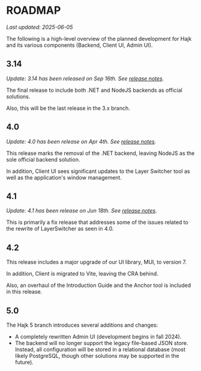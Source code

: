# ROADMAP

_Last updated: 2025-06-05_

The following is a high-level overview of the planned development for Hajk and its various components (Backend, Client UI, Admin UI).

## 3.14

_Update: 3.14 has been released on Sep 16th. See [release notes](https://github.com/hajkmap/Hajk/releases/tag/v3.14.0)._

The final release to include both .NET and NodeJS backends as official solutions.

Also, this will be the last release in the 3.x branch.

## 4.0

_Update: 4.0 has been release on Apr 4th. See [release notes](https://github.com/hajkmap/Hajk/releases/tag/v4.0.0)._

This release marks the removal of the .NET backend, leaving NodeJS as the sole official backend solution.

In addition, Client UI sees significant updates to the Layer Switcher tool as well as the application's window management.

## 4.1

_Update: 4.1 has been release on Jun 18th. See [release notes](https://github.com/hajkmap/Hajk/releases/tag/v4.1.0)._

This is primarily a fix release that addresses some of the issues related to the rewrite of LayerSwitcher as seen in 4.0.

## 4.2

This release includes a major upgrade of our UI library, MUI, to version 7.

In addition, Client is migrated to Vite, leaving the CRA behind.

Also, an overhaul of the Introduction Guide and the Anchor tool is included in this release.

## 5.0

The Hajk 5 branch introduces several additions and changes:

- A completely rewritten Admin UI (development begins in fall 2024).
- The backend will no longer support the legacy file-based JSON store. Instead, all configuration will be stored in a relational database (most likely PostgreSQL, though other solutions may be supported in the future).
